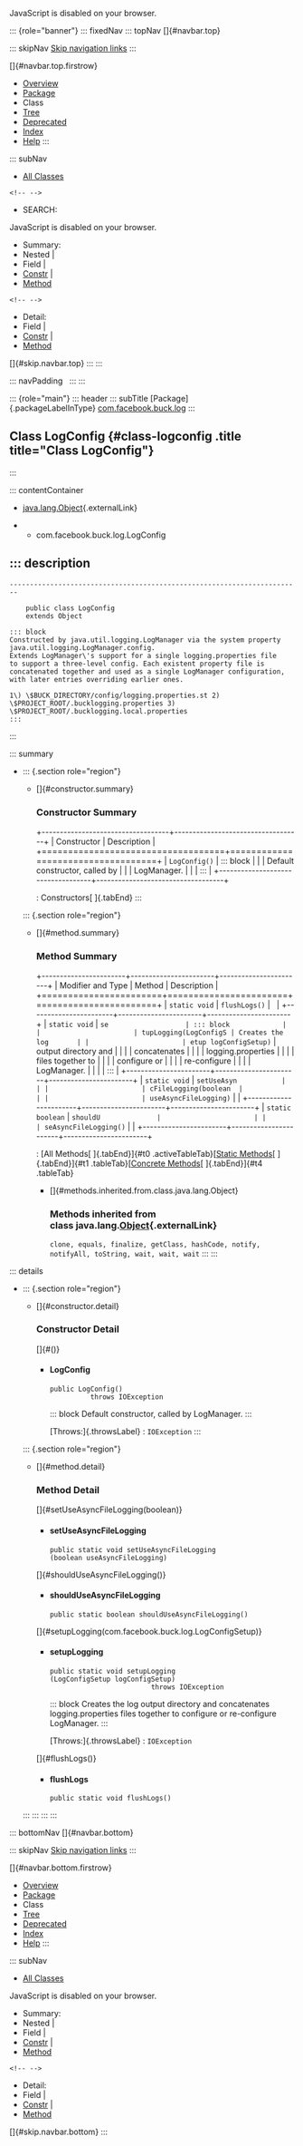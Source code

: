<div>

JavaScript is disabled on your browser.

</div>

::: {role="banner"}
::: fixedNav
::: topNav
[]{#navbar.top}

::: skipNav
[Skip navigation links](#skip.navbar.top "Skip navigation links")
:::

[]{#navbar.top.firstrow}

-   [Overview](../../../../index.html)
-   [Package](package-summary.html)
-   Class
-   [Tree](package-tree.html)
-   [Deprecated](../../../../deprecated-list.html)
-   [Index](../../../../index-all.html)
-   [Help](../../../../help-doc.html)
:::

::: subNav
-   [All Classes](../../../../allclasses.html)

```{=html}
<!-- -->
```
-   SEARCH:

<div>

<div>

JavaScript is disabled on your browser.

</div>

</div>

<div>

-   Summary: 
-   Nested \| 
-   Field \| 
-   [Constr](#constructor.summary) \| 
-   [Method](#method.summary)

```{=html}
<!-- -->
```
-   Detail: 
-   Field \| 
-   [Constr](#constructor.detail) \| 
-   [Method](#method.detail)

</div>

[]{#skip.navbar.top}
:::
:::

::: navPadding
 
:::
:::

::: {role="main"}
::: header
::: subTitle
[Package]{.packageLabelInType} [com.facebook.buck.log](package-summary.html)
:::

## Class LogConfig {#class-logconfig .title title="Class LogConfig"}
:::

::: contentContainer
-   [java.lang.Object](http://docs.oracle.com/javase/7/docs/api/java/lang/Object.html?is-external=true "class or interface in java.lang"){.externalLink}

-   -   com.facebook.buck.log.LogConfig

::: description
-   

    ------------------------------------------------------------------------

        public class LogConfig
        extends Object

    ::: block
    Constructed by java.util.logging.LogManager via the system property
    java.util.logging.LogManager.config.
    Extends LogManager\'s support for a single logging.properties file
    to support a three-level config. Each existent property file is
    concatenated together and used as a single LogManager configuration,
    with later entries overriding earlier ones.

    1\) \$BUCK_DIRECTORY/config/logging.properties.st 2)
    \$PROJECT_ROOT/.bucklogging.properties 3)
    \$PROJECT_ROOT/.bucklogging.local.properties
    :::
:::

::: summary
-   ::: {.section role="region"}
    -   []{#constructor.summary}

        ### Constructor Summary

        +-----------------------------------+-----------------------------------+
        | Constructor                       | Description                       |
        +===================================+===================================+
        | `LogConfig()`                     | ::: block                         |
        |                                   | Default constructor, called by    |
        |                                   | LogManager.                       |
        |                                   | :::                               |
        +-----------------------------------+-----------------------------------+

        : Constructors[ ]{.tabEnd}
    :::

    ::: {.section role="region"}
    -   []{#method.summary}

        ### Method Summary

        +-----------------------+-----------------------+-----------------------+
        | Modifier and Type     | Method                | Description           |
        +=======================+=======================+=======================+
        | `static void`         | `flushLogs()`         |                       |
        +-----------------------+-----------------------+-----------------------+
        | `static void`         | `se                   | ::: block             |
        |                       | tupLogging​(LogConfigS | Creates the log       |
        |                       | etup logConfigSetup)` | output directory and  |
        |                       |                       | concatenates          |
        |                       |                       | logging.properties    |
        |                       |                       | files together to     |
        |                       |                       | configure or          |
        |                       |                       | re-configure          |
        |                       |                       | LogManager.           |
        |                       |                       | :::                   |
        +-----------------------+-----------------------+-----------------------+
        | `static void`         | `setUseAsyn           |                       |
        |                       | cFileLogging​(boolean  |                       |
        |                       | useAsyncFileLogging)` |                       |
        +-----------------------+-----------------------+-----------------------+
        | `static boolean`      | `shouldU              |                       |
        |                       | seAsyncFileLogging()` |                       |
        +-----------------------+-----------------------+-----------------------+

        : [All Methods[ ]{.tabEnd}]{#t0 .activeTableTab}[[Static
        Methods](javascript:show(1);)[ ]{.tabEnd}]{#t1
        .tableTab}[[Concrete
        Methods](javascript:show(8);)[ ]{.tabEnd}]{#t4 .tableTab}

        -   []{#methods.inherited.from.class.java.lang.Object}

            ### Methods inherited from class java.lang.[Object](http://docs.oracle.com/javase/7/docs/api/java/lang/Object.html?is-external=true "class or interface in java.lang"){.externalLink}

            `clone, equals, finalize, getClass, hashCode, notify, notifyAll, toString, wait, wait, wait`
    :::
:::

::: details
-   ::: {.section role="region"}
    -   []{#constructor.detail}

        ### Constructor Detail

        []{#<init>()}

        -   #### LogConfig

                public LogConfig()
                          throws IOException

            ::: block
            Default constructor, called by LogManager.
            :::

            [Throws:]{.throwsLabel}
            :   `IOException`
    :::

    ::: {.section role="region"}
    -   []{#method.detail}

        ### Method Detail

        []{#setUseAsyncFileLogging(boolean)}

        -   #### setUseAsyncFileLogging

            ``` methodSignature
            public static void setUseAsyncFileLogging​(boolean useAsyncFileLogging)
            ```

        []{#shouldUseAsyncFileLogging()}

        -   #### shouldUseAsyncFileLogging

            ``` methodSignature
            public static boolean shouldUseAsyncFileLogging()
            ```

        []{#setupLogging(com.facebook.buck.log.LogConfigSetup)}

        -   #### setupLogging

            ``` methodSignature
            public static void setupLogging​(LogConfigSetup logConfigSetup)
                                     throws IOException
            ```

            ::: block
            Creates the log output directory and concatenates
            logging.properties files together to configure or
            re-configure LogManager.
            :::

            [Throws:]{.throwsLabel}
            :   `IOException`

        []{#flushLogs()}

        -   #### flushLogs

            ``` methodSignature
            public static void flushLogs()
            ```
    :::
:::
:::
:::

::: bottomNav
[]{#navbar.bottom}

::: skipNav
[Skip navigation links](#skip.navbar.bottom "Skip navigation links")
:::

[]{#navbar.bottom.firstrow}

-   [Overview](../../../../index.html)
-   [Package](package-summary.html)
-   Class
-   [Tree](package-tree.html)
-   [Deprecated](../../../../deprecated-list.html)
-   [Index](../../../../index-all.html)
-   [Help](../../../../help-doc.html)
:::

::: subNav
-   [All Classes](../../../../allclasses.html)

<div>

<div>

JavaScript is disabled on your browser.

</div>

</div>

<div>

-   Summary: 
-   Nested \| 
-   Field \| 
-   [Constr](#constructor.summary) \| 
-   [Method](#method.summary)

```{=html}
<!-- -->
```
-   Detail: 
-   Field \| 
-   [Constr](#constructor.detail) \| 
-   [Method](#method.detail)

</div>

[]{#skip.navbar.bottom}
:::
